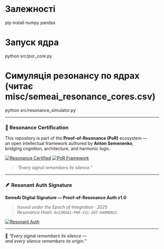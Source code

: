 # Залежності
pip install numpy pandas

# Запуск ядра
python src/por_core.py

# Симуляція резонансу по ядрах (читає misc/semeai_resonance_cores.csv)
python src/resonance_simulator.py

---

### 🧭 Resonance Certification

This repository is part of the **Proof-of-Resonance (PoR)** ecosystem —  
an open intellectual framework authored by **Anton Semenenko**,  
bridging cognition, architecture, and harmonic logic.

[![Resonance Certified](https://img.shields.io/badge/Resonance-Certified-blueviolet.svg)](https://github.com/SemeAiPletinnya/SemeAi_ProofOfResonance)
[![PoR Framework](https://img.shields.io/badge/Framework-PoR_v3.1-lightgrey.svg)](https://github.com/SemeAiPletinnya/SemeAi_ProofOfResonance)

> _“Every signal remembers its silence.”_

---

### 🪶 Resonant Auth Signature

**SemeAi Digital Signature — Proof-of-Resonance Auth v1.0**

> _Issued under the Epoch of Integration · 2025_  
> _Resonance Hash: `0xS3M3A1-P0R-V31-INT-H4RMON1C`_

[![Resonant Auth](https://img.shields.io/badge/Signed%20by-SemeAi%20◎%20Anton%20Semenenko-4B0082?style=for-the-badge&logo=github)](https://github.com/SemeAIPletinnya/SemeAi_ProofOfResonance)

---

🪷 _“Every signal remembers its silence —  
and every silence remembers its origin.”_
